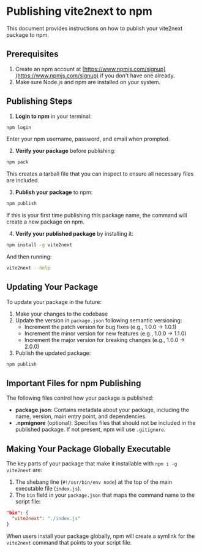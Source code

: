 # Publishing vite2next to npm

This document provides instructions on how to publish your vite2next package to npm.

## Prerequisites

1. Create an npm account at [https://www.npmjs.com/signup](https://www.npmjs.com/signup) if you don't have one already.
2. Make sure Node.js and npm are installed on your system.

## Publishing Steps

1. **Login to npm** in your terminal:

```bash
npm login
```

Enter your npm username, password, and email when prompted.

2. **Verify your package** before publishing:

```bash
npm pack
```

This creates a tarball file that you can inspect to ensure all necessary files are included.

3. **Publish your package** to npm:

```bash
npm publish
```

If this is your first time publishing this package name, the command will create a new package on npm.

4. **Verify your published package** by installing it:

```bash
npm install -g vite2next
```

And then running:

```bash
vite2next --help
```

## Updating Your Package

To update your package in the future:

1. Make your changes to the codebase
2. Update the version in `package.json` following semantic versioning:
   - Increment the patch version for bug fixes (e.g., 1.0.0 -> 1.0.1)
   - Increment the minor version for new features (e.g., 1.0.0 -> 1.1.0)
   - Increment the major version for breaking changes (e.g., 1.0.0 -> 2.0.0)
3. Publish the updated package:

```bash
npm publish
```

## Important Files for npm Publishing

The following files control how your package is published:

- **package.json**: Contains metadata about your package, including the name, version, main entry point, and dependencies.
- **.npmignore** (optional): Specifies files that should not be included in the published package. If not present, npm will use `.gitignore`.

## Making Your Package Globally Executable

The key parts of your package that make it installable with `npm i -g vite2next` are:

1. The shebang line (`#!/usr/bin/env node`) at the top of the main executable file (`index.js`).
2. The `bin` field in your `package.json` that maps the command name to the script file:

```json
"bin": {
  "vite2next": "./index.js"
}
```

When users install your package globally, npm will create a symlink for the `vite2next` command that points to your script file. 